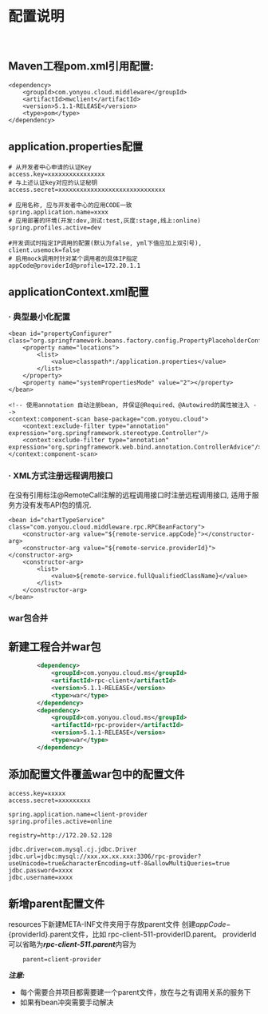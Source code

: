 
# 配置说明
<br>

## Maven工程pom.xml引用配置:

	<dependency>
		<groupId>com.yonyou.cloud.middleware</groupId>
		<artifactId>mwclient</artifactId>
		<version>5.1.1-RELEASE</version>
		<type>pom</type>
	</dependency>


## application.properties配置

	# 从开发者中心申请的认证Key
	access.key=xxxxxxxxxxxxxxxx
	# 与上述认证key对应的认证秘钥
	access.secret=xxxxxxxxxxxxxxxxxxxxxxxxxxxxxx
	
	# 应用名称, 应与开发者中心的应用CODE一致
	spring.application.name=xxxx
	# 应用部署的环境(开发:dev,测试:test,灰度:stage,线上:online)
	spring.profiles.active=dev
	
	#开发调试时指定IP调用的配置(默认为false, yml下值应加上双引号), 
	client.usemock=false
	# 启用mock调用时针对某个调用者的具体IP指定
	appCode@providerId@profile=172.20.1.1


## applicationContext.xml配置

### · 典型最小化配置

	<bean id="propertyConfigurer" class="org.springframework.beans.factory.config.PropertyPlaceholderConfigurer">
	    <property name="locations">
	        <list>
	            <value>classpath*:/application.properties</value>
	        </list>
	    </property>
	    <property name="systemPropertiesMode" value="2"></property>
	</bean>
	
	<!-- 使用annotation 自动注册bean, 并保证@Required、@Autowired的属性被注入 -->
	<context:component-scan base-package="com.yonyou.cloud">
		<context:exclude-filter type="annotation" expression="org.springframework.stereotype.Controller"/>
		<context:exclude-filter type="annotation" expression="org.springframework.web.bind.annotation.ControllerAdvice"/>
	</context:component-scan>



### · XML方式注册远程调用接口
在没有引用标注@RemoteCall注解的远程调用接口时注册远程调用接口, 适用于服务方没有发布API包的情况.
	
	<bean id="chartTypeService" class="com.yonyou.cloud.middleware.rpc.RPCBeanFactory">
	    <constructor-arg value="${remote-service.appCode}"></constructor-arg>
	    <constructor-arg value="${remote-service.providerId}"></constructor-arg>
	    <constructor-arg>
	    	<list>
	        	<value>${remote-service.fullQualifiedClassName}</value>
	        </list>
	    </constructor-arg>
	</bean>


### war包合并

## 新建工程合并war包
```xml
        <dependency>
            <groupId>com.yonyou.cloud.ms</groupId>
            <artifactId>rpc-client</artifactId>
            <version>5.1.1-RELEASE</version>
            <type>war</type>
        </dependency>
        <dependency>
            <groupId>com.yonyou.cloud.ms</groupId>
            <artifactId>rpc-provider</artifactId>
            <version>5.1.1-RELEASE</version>
            <type>war</type>
        </dependency>
```

## 添加配置文件覆盖war包中的配置文件

```properties
access.key=xxxxx
access.secret=xxxxxxxxx

spring.application.name=client-provider
spring.profiles.active=online

registry=http://172.20.52.128

jdbc.driver=com.mysql.cj.jdbc.Driver
jdbc.url=jdbc:mysql://xxx.xx.xx.xxx:3306/rpc-provider?useUnicode=true&characterEncoding=utf-8&allowMultiQueries=true
jdbc.password=xxxx
jdbc.username=xxxx
```

## 新增parent配置文件

resources下新建META-INF文件夹用于存放parent文件
创建${appCode}-${providerId}.parent文件，比如
rpc-client-511-providerID.parent。
providerId可以省略为***rpc-client-511.parent***内容为

```
	parent=client-provider
```

***注意:***  
- 每个需要合并项目都需要建一个parent文件，放在与之有调用关系的服务下
- 如果有bean冲突需要手动解决


